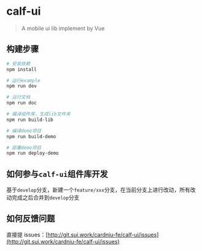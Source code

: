 # calf-ui

> A mobile ui lib implement by Vue

## 构建步骤

```bash
# 安装依赖
npm install

# 运行example
npm run dev

# 运行文档
npm run doc

# 编译组件库，生成lib文件夹
npm run build-lib

# 编译demo项目
npm run build-demo

# 部署demo项目
npm run deploy-demo
```

## 如何参与`calf-ui`组件库开发

基于`develop`分支，新建一个`feature/xxx`分支，在当前分支上进行改动，所有改动完成之后合并到`develop`分支

## 如何反馈问题

直接提 issues：[http://git.sui.work/cardniu-fe/calf-ui/issues](http://git.sui.work/cardniu-fe/calf-ui/issues)
